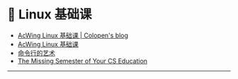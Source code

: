 # 🐾 Linux 基础课

* [AcWing Linux 基础课 | Colopen's blog](https://www.colopen-blog.com/Engineer/acw\_linux/)
* [AcWing Linux 基础课](https://www.acwing.com/activity/content/57/)
* [命令行的艺术](https://github.com/jlevy/the-art-of-command-line/blob/master/README-zh.md)
* [The Missing Semester of Your CS Education](https://missing-semester-cn.github.io/)

***
